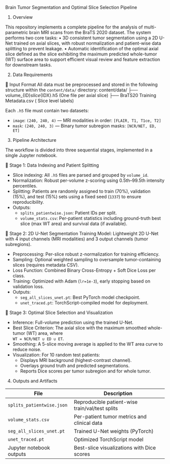 Brain Tumor Segmentation and Optimal Slice Selection Pipeline
1. Overview

This repository implements a complete pipeline for the analysis of multi-parametric brain MRI scans from the BraTS 2020 dataset. The system performs two core tasks:
•	3D consistent tumor segmentation using a 2D U-Net trained on axial slices, with robust normalization and patient-wise data splitting to prevent leakage.
•	Automatic identification of the optimal axial slice defined as the slice exhibiting the maximum predicted whole-tumor (WT) surface area to support efficient visual review and feature extraction for downstream tasks.

2. Data Requirements

	Input Format
All data must be preprocessed and stored in the following structure within the `content/data/` directory:
content/data/
├── volume_{ID}_slice_{IDX}.h5    (One file per axial slice)
├── BraTS20 Training Metadata.csv ( Slice level labels)

Each `.h5` file must contain two datasets:
- `image`: `(240, 240, 4)` — MRI modalities in order: `[FLAIR, T1, T1ce, T2]`
- `mask`: `(240, 240, 3)` — Binary tumor subregion masks: `[NCR/NET, ED, ET]`

3. Pipeline Architecture

The workflow is divided into three sequential stages, implemented in a single Jupyter notebook.

	Stage 1: Data Indexing and Patient Splitting
- Slice indexing: All `.h5` files are parsed and grouped by `volume_id`.
- Normalization: Robust per-volume z-scoring using 0.5th–99.5th intensity percentiles.
- Splitting: Patients are randomly assigned to train (70%), validation (15%), and test (15%) sets using a fixed seed (`1337`) to ensure reproducibility.
- Outputs:
  - `splits_patientwise.json`: Patient IDs per split.
  - `volume_stats.csv`: Per-patient statistics including ground-truth best slice (max WT area) and survival data (if available).

	Stage 2: 2D U-Net Segmentation Training
Model: Lightweight 2D U-Net with 4 input channels (MRI modalities) and 3 output channels (tumor subregions).
- Preprocessing: Per-slice robust z-normalization for training efficiency.
- Sampling: Optional weighted sampling to oversample tumor-containing slices (requires metadata CSV).
- Loss Function: Combined Binary Cross-Entropy + Soft Dice Loss per class.
- Training: Optimized with Adam (`lr=1e-3`), early stopping based on validation loss.
- Outputs:
  - `seg_all_slices_unet.pt`: Best PyTorch model checkpoint.
  - `unet_traced.pt`: TorchScript-compiled model for deployment.

	Stage 3: Optimal Slice Selection and Visualization
- Inference: Full-volume prediction using the trained U-Net.
- Best Slice Criterion: The axial slice with the maximum smoothed whole-tumor (WT) area, where  
  `WT = NCR/NET ∪ ED ∪ ET`.
- Smoothing: A 5-slice moving average is applied to the WT area curve to reduce noise.
- Visualization: For 10 random test patients:
  - Displays MRI background (highest-contrast channel).
  - Overlays ground truth and predicted segmentations.
  - Reports Dice scores per tumor subregion and for whole tumor.

4. Outputs and Artifacts

| File | Description |
|------|-------------|
| `splits_patientwise.json` | Reproducible patient-wise train/val/test splits |
| `volume_stats.csv` | Per-patient tumor metrics and clinical data |
| `seg_all_slices_unet.pt` | Trained U-Net weights (PyTorch) |
| `unet_traced.pt` | Optimized TorchScript model |
| Jupyter notebook outputs | Best-slice visualizations with Dice scores |



